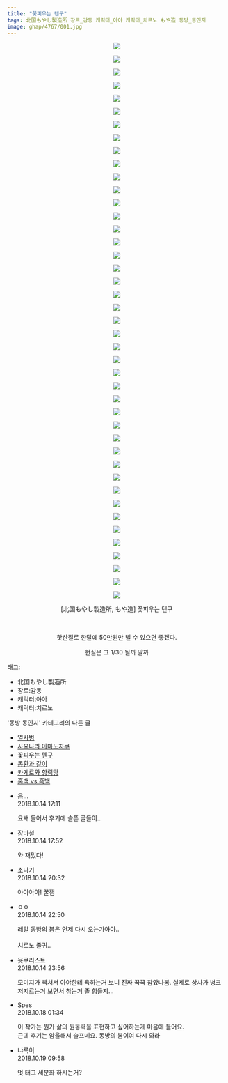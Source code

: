 ```yaml
---
title: "꽃피우는 텐구"
tags: 北国もやし製造所 장르_감동 캐릭터_아야 캐릭터_치르노 もや造 동방_동인지
image: ghap/4767/001.jpg
---
```

<div class="article">
<p style="text-align: center; clear: none; float: none;"><img src="{{ site.nasurl }}/ghap/4767/001.jpg"/></p>
<p style="text-align: center; clear: none; float: none;"><img src="{{ site.nasurl }}/ghap/4767/002.jpg"/></p>
<p style="text-align: center; clear: none; float: none;"><img src="{{ site.nasurl }}/ghap/4767/003.jpg"/></p>
<p style="text-align: center; clear: none; float: none;"><img src="{{ site.nasurl }}/ghap/4767/004.jpg"/></p>
<p style="text-align: center; clear: none; float: none;"><img src="{{ site.nasurl }}/ghap/4767/005.jpg"/></p>
<p style="text-align: center; clear: none; float: none;"><img src="{{ site.nasurl }}/ghap/4767/006.jpg"/></p>
<p style="text-align: center; clear: none; float: none;"><img src="{{ site.nasurl }}/ghap/4767/007.jpg"/></p>
<p style="text-align: center; clear: none; float: none;"><img src="{{ site.nasurl }}/ghap/4767/008.jpg"/></p>
<p style="text-align: center; clear: none; float: none;"><img src="{{ site.nasurl }}/ghap/4767/009.jpg"/></p>
<p style="text-align: center; clear: none; float: none;"><img src="{{ site.nasurl }}/ghap/4767/010.jpg"/></p>
<p style="text-align: center; clear: none; float: none;"><img src="{{ site.nasurl }}/ghap/4767/011.jpg"/></p>
<p style="text-align: center; clear: none; float: none;"><img src="{{ site.nasurl }}/ghap/4767/012.jpg"/></p>
<p style="text-align: center; clear: none; float: none;"><img src="{{ site.nasurl }}/ghap/4767/013.jpg"/></p>
<p style="text-align: center; clear: none; float: none;"><img src="{{ site.nasurl }}/ghap/4767/014.jpg"/></p>
<p style="text-align: center; clear: none; float: none;"><img src="{{ site.nasurl }}/ghap/4767/015.jpg"/></p>
<p style="text-align: center; clear: none; float: none;"><img src="{{ site.nasurl }}/ghap/4767/016.jpg"/></p>
<p style="text-align: center; clear: none; float: none;"><img src="{{ site.nasurl }}/ghap/4767/017.jpg"/></p>
<p style="text-align: center; clear: none; float: none;"><img src="{{ site.nasurl }}/ghap/4767/018.jpg"/></p>
<p style="text-align: center; clear: none; float: none;"><img src="{{ site.nasurl }}/ghap/4767/019.jpg"/></p>
<p style="text-align: center; clear: none; float: none;"><img src="{{ site.nasurl }}/ghap/4767/020.jpg"/></p>
<p style="text-align: center; clear: none; float: none;"><img src="{{ site.nasurl }}/ghap/4767/021.jpg"/></p>
<p style="text-align: center; clear: none; float: none;"><img src="{{ site.nasurl }}/ghap/4767/022.jpg"/></p>
<p style="text-align: center; clear: none; float: none;"><img src="{{ site.nasurl }}/ghap/4767/023.jpg"/></p>
<p style="text-align: center; clear: none; float: none;"><img src="{{ site.nasurl }}/ghap/4767/024.jpg"/></p>
<p style="text-align: center; clear: none; float: none;"><img src="{{ site.nasurl }}/ghap/4767/025.jpg"/></p>
<p style="text-align: center; clear: none; float: none;"><img src="{{ site.nasurl }}/ghap/4767/026.jpg"/></p>
<p style="text-align: center; clear: none; float: none;"><img src="{{ site.nasurl }}/ghap/4767/027.jpg"/></p>
<p style="text-align: center; clear: none; float: none;"><img src="{{ site.nasurl }}/ghap/4767/028.jpg"/></p>
<p style="text-align: center; clear: none; float: none;"><img src="{{ site.nasurl }}/ghap/4767/029.jpg"/></p>
<p style="text-align: center; clear: none; float: none;"><img src="{{ site.nasurl }}/ghap/4767/030.jpg"/></p>
<p style="text-align: center; clear: none; float: none;"><img src="{{ site.nasurl }}/ghap/4767/031.jpg"/></p>
<p style="text-align: center; clear: none; float: none;"><img src="{{ site.nasurl }}/ghap/4767/032.jpg"/></p>
<p style="text-align: center; clear: none; float: none;"><img src="{{ site.nasurl }}/ghap/4767/033.jpg"/></p>
<p style="text-align: center; clear: none; float: none;"><img src="{{ site.nasurl }}/ghap/4767/034.jpg"/></p>
<p style="text-align: center; clear: none; float: none;"><img src="{{ site.nasurl }}/ghap/4767/035.jpg"/></p>
<p style="text-align: center; clear: none; float: none;"><img src="{{ site.nasurl }}/ghap/4767/036.jpg"/></p>
<p style="text-align: center; clear: none; float: none;"><img src="{{ site.nasurl }}/ghap/4767/037.jpg"/></p>
<p style="text-align: center; clear: none; float: none;"><img src="{{ site.nasurl }}/ghap/4767/038.jpg"/></p>
<p style="text-align: center; clear: none; float: none;"><img src="{{ site.nasurl }}/ghap/4767/039.jpg"/></p>
<p style="text-align: center; clear: none; float: none;"><img src="{{ site.nasurl }}/ghap/4767/040.jpg"/></p>
<p style="text-align: center; clear: none; float: none;"><img src="{{ site.nasurl }}/ghap/4767/041.jpg"/></p>
<p style="text-align: center; clear: none; float: none;"><img src="{{ site.nasurl }}/ghap/4767/042.jpg"/></p>
<p style="text-align: center; clear: none; float: none;"><img src="{{ site.nasurl }}/ghap/4767/043.jpg"/></p>
<p style="text-align: center; clear: none; float: none;">[北国もやし製造所, もや造] 꽃피우는 텐구</p>
<p style="text-align: center; clear: none; float: none;"><br/></p>
<p style="text-align: center; clear: none; float: none;">핫산질로 한달에 50만원만 벌 수 있으면 좋겠다.</p>
<p style="text-align: center; clear: none; float: none;">현실은 그 1/30 될까 말까</p>
</div><div class="tagTrail">
<p>태그: </p>
<ul>
<li>北国もやし製造所</li>
<li>장르:감동</li>
<li>캐릭터:아야</li>
<li>캐릭터:치르노</li>
</ul>
</div><div class="another">
<p>'동방 동인지' 카테고리의 다른 글</p>
<ul>
<li><a href="/2018-10-19-ghap_4774">열사병</a></li>
<li><a href="/2018-10-17-ghap_4770">사요나라 아마노자쿠</a></li>
<li><a href="/2018-10-14-ghap_4767">꽃피우는 텐구</a></li>
<li><a href="/2018-10-12-ghap_4764">몽환과 같이</a></li>
<li><a href="/2018-10-12-ghap_4763">카게로와 향림당</a></li>
<li><a href="/2018-10-12-ghap_4762">홍백 vs 흑백</a></li>
</ul>
</div><div class="cb_module cb_fluid">
<div class="cb_wrt cb_profile">
<div class="comment">
<ul>
<li class="cb_thumb_off" id="comment15354866">
<div class="cb_comment_area">
<div class="cb_info_area">
<div class="cb_section">
<span class="cb_nick_name">음...</span>
</div>
<div class="cb_section">
<span class="cb_date">2018.10.14 17:11 </span>
</div>
</div>
<div class="cb_dsc_comment">
<p class="cb_dsc">
											요새 들어서 후기에 슬픈 글들이..
										</p>
</div>
</div></li>
<li class="cb_thumb_off" id="comment15354879">
<div class="cb_comment_area">
<div class="cb_info_area">
<div class="cb_section">
<span class="cb_nick_name">장마철</span>
</div>
<div class="cb_section">
<span class="cb_date">2018.10.14 17:52 </span>
</div>
</div>
<div class="cb_dsc_comment">
<p class="cb_dsc">
											와 재밌다!
										</p>
</div>
</div></li>
<li class="cb_thumb_off" id="comment15354970">
<div class="cb_comment_area">
<div class="cb_info_area">
<div class="cb_section">
<span class="cb_nick_name">소나기</span>
</div>
<div class="cb_section">
<span class="cb_date">2018.10.14 20:32 </span>
</div>
</div>
<div class="cb_dsc_comment">
<p class="cb_dsc">
											아야야야! 꿀잼
										</p>
</div>
</div></li>
<li class="cb_thumb_off" id="comment15355068">
<div class="cb_comment_area">
<div class="cb_info_area">
<div class="cb_section">
<span class="cb_nick_name">ㅇㅇ</span>
</div>
<div class="cb_section">
<span class="cb_date">2018.10.14 22:50 </span>
</div>
</div>
<div class="cb_dsc_comment">
<p class="cb_dsc">
											레알 동방의 붐은 언제 다시 오는가아아..<br/>
<br/>
치르노 졸귀..
										</p>
</div>
</div></li>
<li class="cb_thumb_off" id="comment15355114">
<div class="cb_comment_area">
<div class="cb_info_area">
<div class="cb_section">
<span class="cb_nick_name">윳쿠리스트</span>
</div>
<div class="cb_section">
<span class="cb_date">2018.10.14 23:56 </span>
</div>
</div>
<div class="cb_dsc_comment">
<p class="cb_dsc">
											모미지가 빡쳐서 아야한테 욕하는거 보니 진짜 꾹꾹 참았나봄. 실제로 상사가 병크 저지르는거 보면서 참는거 졸 힘들지...
										</p>
</div>
</div></li>
<li class="cb_thumb_off" id="comment15357454">
<div class="cb_comment_area">
<div class="cb_info_area">
<div class="cb_section">
<span class="cb_nick_name">Spes</span>
</div>
<div class="cb_section">
<span class="cb_date">2018.10.18 01:34 </span>
</div>
</div>
<div class="cb_dsc_comment">
<p class="cb_dsc">
											이 작가는 뭔가 삶의 원동력을 표현하고 싶어하는게 마음에 들어요. <br/>
근데 후기는 암울해서 슬프네요. 동방의 봄이여 다시 와라
										</p>
</div>
</div></li>
<li class="cb_thumb_off" id="comment15358181">
<div class="cb_comment_area">
<div class="cb_info_area">
<div class="cb_section">
<span class="cb_nick_name">냐룩이</span>
</div>
<div class="cb_section">
<span class="cb_date">2018.10.19 09:58 </span>
</div>
</div>
<div class="cb_dsc_comment">
<p class="cb_dsc">
											엇 태그 세분화 하시는거?
										</p>
</div>
</div></li>
</ul>
</div>
</div><!-- commentList close -->
</div>